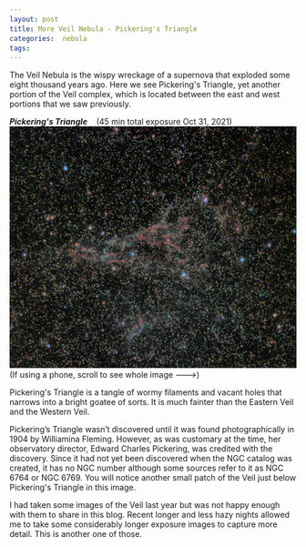```yaml
---
layout: post
title: More Veil Nebula - Pickering's Triangle
categories:  nebula  
tags:  
---
```


The Veil Nebula is the wispy wreckage of a supernova that exploded some eight thousand years ago.  Here we see Pickering's Triangle, yet another portion of the Veil complex, which is located between the east and west portions that we saw previously.

_**Pickering's Triangle**_  &nbsp;&nbsp; (45 min total exposure Oct 31, 2021)<br>
![ngc6960 seen using Celestron RASA 8 and ZWO ASI183MC](/images/ngc6960_2021-10-31T21_13_10_Stack_16bits_1000frames_3000s_bin50pc.jpg)
<br>
(If using a phone, scroll to see whole image --->)
<br>

Pickering's Triangle is a tangle of wormy filaments and vacant holes that narrows into a bright goatee of sorts. 
It is much fainter than the Eastern Veil and the Western Veil. 

 Pickering’s Triangle wasn’t discovered until it was found photographically in 1904 by Williamina Fleming. However, as was customary at the time, her observatory director, Edward Charles Pickering, was credited with the discovery.
Since it had not yet been discovered when the NGC catalog was created, it has no NGC number although some sources refer to it as NGC 6764 or NGC 6769.
 You will notice another small patch of the Veil just below Pickering's Triangle in this image.

I had taken some images of the Veil last year but was not happy enough with them to share in this blog.  Recent longer and less hazy nights allowed me to take some considerably longer exposure images to capture more detail. This is another one of those.

